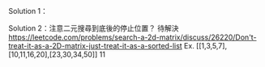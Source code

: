 Solution 1：


Solution 2：注意二元搜尋到底後的停止位置？ 待解決
https://leetcode.com/problems/search-a-2d-matrix/discuss/26220/Don't-treat-it-as-a-2D-matrix-just-treat-it-as-a-sorted-list
			Ex. [[1,3,5,7],[10,11,16,20],[23,30,34,50]]
				11